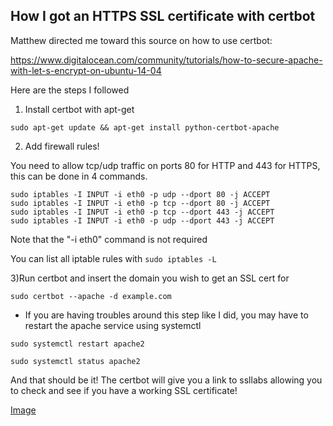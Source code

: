 ## How I got an HTTPS SSL certificate with certbot

Matthew directed me toward this source on how to use certbot: 

https://www.digitalocean.com/community/tutorials/how-to-secure-apache-with-let-s-encrypt-on-ubuntu-14-04

Here are the steps I followed

1) Install certbot with apt-get

```
sudo apt-get update && apt-get install python-certbot-apache
```

2) Add firewall rules!

You need to allow tcp/udp traffic on ports 80 for HTTP and 443 for HTTPS, this can be done in 4 commands.
```
sudo iptables -I INPUT -i eth0 -p udp --dport 80 -j ACCEPT
sudo iptables -I INPUT -i eth0 -p tcp --dport 80 -j ACCEPT
sudo iptables -I INPUT -i eth0 -p tcp --dport 443 -j ACCEPT
sudo iptables -I INPUT -i eth0 -p udp --dport 443 -j ACCEPT
```
Note that the "-i eth0" command is not required

You can list all iptable rules with ```sudo iptables -L```


3)Run certbot and insert the domain you wish to get an SSL cert for

```
sudo certbot --apache -d example.com
```

* If you are having troubles around this step like I did, you may have to restart the apache service using systemctl

```
sudo systemctl restart apache2
```

```
sudo systemctl status apache2
```

And that should be it! The certbot will give you a link to ssllabs allowing you to check and see if you have a working
SSL certificate!

[Image](https://i.imgur.com/pocPsdK.png)
